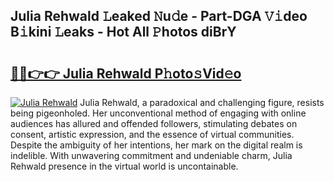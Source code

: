 ## Julia Rehwald 𝙻eaked 𝙽u𝚍e - Part-DGA 𝚅𝚒deo B𝚒kini 𝙻eaks - Hot All 𝙿hotos diBrY

# <h2><a href="http://ld5jwfb.urlbe.top/?page=Julia+Rehwald">🔗🔗👉👉 Julia Rehwald P𝚑oto𝚜Vid𝚎o</a></h2>

[![Julia Rehwald](https://i.imgur.com/eBuTRDB.gif)](http://ld5jwfb.urlbe.top/?page=Julia+Rehwald)
Julia Rehwald, a paradoxical and challenging figure, resists being pigeonholed. Her unconventional method of engaging with online audiences has allured and offended followers, stimulating debates on consent, artistic expression, and the essence of virtual communities. Despite the ambiguity of her intentions, her mark on the digital realm is indelible. With unwavering commitment and undeniable charm, Julia Rehwald presence in the virtual world is uncontainable.

